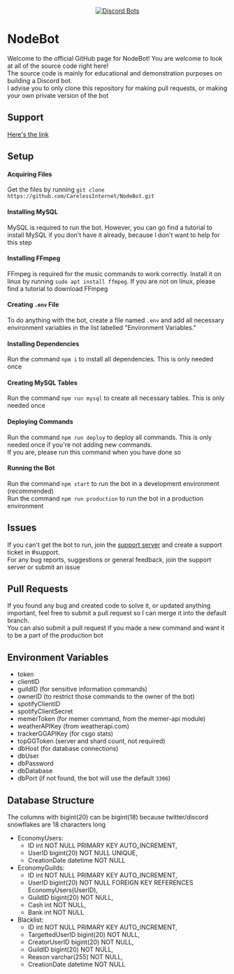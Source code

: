<div align="center">
  
  [![Discord Bots](https://top.gg/api/widget/507915396037214208.svg)](https://top.gg/bot/507915396037214208)

</div>

# NodeBot

Welcome to the official GitHub page for NodeBot! You are welcome to look at all of the source code right here!<br>
The source code is mainly for educational and demonstration purposes on building a Discord bot.<br>
I advise you to only clone this repository for making pull requests, or making your own private version of the bot

## Support

[Here's the link](https://discord.gg/rrfDTbcPvF)

## Setup

#### Acquiring Files
Get the files by running `git clone https://github.com/CarelessInternet/NodeBot.git`

#### Installing MySQL
MySQL is required to run the bot. However, you can go find a tutorial to install MySQL if you don't have it already, because I don't want to help for this step

#### Installing FFmpeg
FFmpeg is required for the music commands to work correctly. Install it on linux by running `sudo apt install ffmpeg`. If you are not on linux, please find a tutorial to download FFmpeg

#### Creating `.env` File
To do anything with the bot, create a file named `.env` and add all necessary environment variables in the list labelled "Environment Variables."

#### Installing Dependencies
Run the command `npm i` to install all dependencies. This is only needed once

#### Creating MySQL Tables
Run the command `npm run mysql` to create all necessary tables. This is only needed once

#### Deploying Commands
Run the command `npm run deploy` to deploy all commands. This is only needed once if you're not adding new commands.<br>
If you are, please run this command when you have done so

#### Running the Bot
Run the command `npm start` to run the bot in a development environment (recommended)<br>
Run the command `npm run production` to run the bot in a production environment

## Issues
If you can't get the bot to run, join the [support server](https://discord.gg/rrfDTbcPvF) and create a support ticket in #support.<br>
For any bug reports, suggestions or general feedback, join the support server or submit an issue

## Pull Requests
If you found any bug and created code to solve it, or updated anything important, feel free to submit a pull request so I can merge it into the default branch.<br>
You can also submit a pull request if you made a new command and want it to be a part of the production bot

## Environment Variables
* token
* clientID
* guildID (for sensitive information commands)
* ownerID (to restrict those commands to the owner of the bot)
* spotifyClientID
* spotifyClientSecret
* memerToken (for memer command, from the memer-api module)
* weatherAPIKey (from weatherapi.com)
* trackerGGAPIKey (for csgo stats)
* topGGToken (server and shard count, not required)
* dbHost (for database connections)
* dbUser
* dbPassword
* dbDatabase
* dbPort (if not found, the bot will use the default `3306`)

## Database Structure
The columns with bigint(20) can be bigint(18) because twitter/discord snowflakes are 18 characters long

- EconomyUsers:
  * ID int NOT NULL PRIMARY KEY AUTO_INCREMENT,
  * UserID bigint(20) NOT NULL UNIQUE,
  * CreationDate datetime NOT NULL
- EconomyGuilds:
  * ID int NOT NULL PRIMARY KEY AUTO_INCREMENT,
  * UserID bigint(20) NOT NULL FOREIGN KEY REFERENCES EconomyUsers(UserID),
  * GuildID bigint(20) NOT NULL,
  * Cash int NOT NULL,
  * Bank int NOT NULL
- Blacklist:
  * ID int NOT NULL PRIMARY KEY AUTO_INCREMENT,
  * TargettedUserID bigint(20) NOT NULL,
  * CreatorUserID bigint(20) NOT NULL,
  * GuildID bigint(20) NOT NULL,
  * Reason varchar(255) NOT NULL,
  * CreationDate datetime NOT NULL
